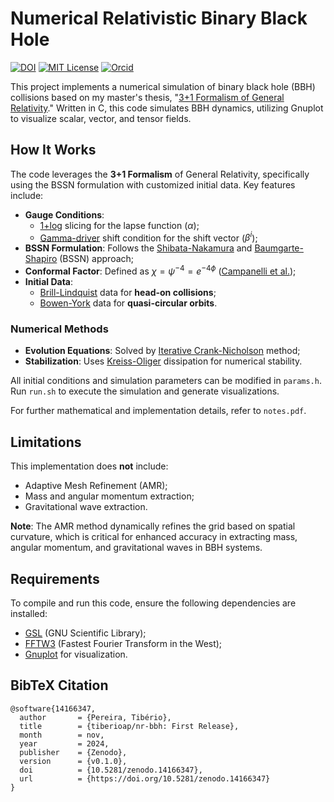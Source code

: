 # **Numerical Relativistic Binary Black Hole**

[![DOI](https://zenodo.org/badge/DOI/10.5281/zenodo.14166347.svg)](https://doi.org/10.5281/zenodo.14166347)
[![MIT License](https://img.shields.io/badge/license-MIT-blue.svg)](https://github.com/tiberioap/grav_waldo/blob/main/LICENSE)
[![Orcid](https://img.shields.io/badge/orcid-A6CE39?style=flat&logo=orcid&logoColor=white)](https://orcid.org/0000-0003-1856-6881)

This project implements a numerical simulation of binary black hole (BBH) collisions based on my master's thesis, "[3+1 Formalism of General Relativity](https://repositorio.ufrn.br/handle/123456789/25308)." Written in C, this code simulates BBH dynamics, utilizing Gnuplot to visualize scalar, vector, and tensor fields.

## How It Works
The code leverages the **3+1 Formalism** of General Relativity, specifically using the BSSN formulation with customized initial data. Key features include:
- **Gauge Conditions**:
  - [1+log](http://doi.org/10.1103/physrevd.52.2059) slicing for the lapse function ($\alpha$);
  - [Gamma-driver](http://doi.org/10.1103/physrevd.73.124011) shift condition for the shift vector ($\beta^i$);
- **BSSN Formulation**: Follows the [Shibata-Nakamura](http://doi.org/10.1103/physrevd.52.5428) and [Baumgarte-Shapiro](http://doi.org/10.1103/physrevd.59.024007) (BSSN) approach;
- **Conformal Factor**: Defined as $\chi = \psi^{-4} = e^{-4\phi}$ ([Campanelli et al.](http://doi.org/10.1103/physrevlett.96.111101));
- **Initial Data**:
  - [Brill-Lindquist](http://doi.org./10.1063/1.1704020) data for **head-on collisions**;
  - [Bowen-York](http://doi.org/10.1103/physrevd.21.2047) data for **quasi-circular orbits**.

### Numerical Methods
- **Evolution Equations**: Solved by [Iterative Crank-Nicholson](http://doi.org/10.1103/physrevd.61.087501) method;
- **Stabilization**: Uses [Kreiss-Oliger](https://www.semanticscholar.org/paper/Methods-for-the-approximate-solution-of-time-Kreiss/283319b5fd1f578b66d40db8e26fa9f587bbd396) dissipation for numerical stability.

All initial conditions and simulation parameters can be modified in `params.h`. Run `run.sh` to execute the simulation and generate visualizations.

For further mathematical and implementation details, refer to `notes.pdf`.

## Limitations
This implementation does **not** include:
- Adaptive Mesh Refinement (AMR);
- Mass and angular momentum extraction;
- Gravitational wave extraction.

**Note**: The AMR method dynamically refines the grid based on spatial curvature, which is critical for enhanced accuracy in extracting mass, angular momentum, and gravitational waves in BBH systems.

## Requirements
To compile and run this code, ensure the following dependencies are installed:
- [GSL](https://www.gnu.org/software/gsl/) (GNU Scientific Library);
- [FFTW3](http://www.fftw.org/) (Fastest Fourier Transform in the West);
- [Gnuplot](http://www.gnuplot.info/) for visualization.

## BibTeX Citation

```
@software{14166347,
  author       = {Pereira, Tibério},
  title        = {tiberioap/nr-bbh: First Release},
  month        = nov,
  year         = 2024,
  publisher    = {Zenodo},
  version      = {v0.1.0},
  doi          = {10.5281/zenodo.14166347},
  url          = {https://doi.org/10.5281/zenodo.14166347}
}
```
